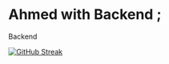# Ahmed with Backend ;

Backend

[![GitHub Streak](https://streak-stats.demolab.com?user=your-username&theme=black-ice&hide_border=true&date_format=M%20j%5B%2C%20Y%5D)](https://git.io/streak-stats)
